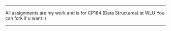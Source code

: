 ****
All assignments are my work and is for CP164 (Data Structures) at WLU
You can fork if u want :)
***
